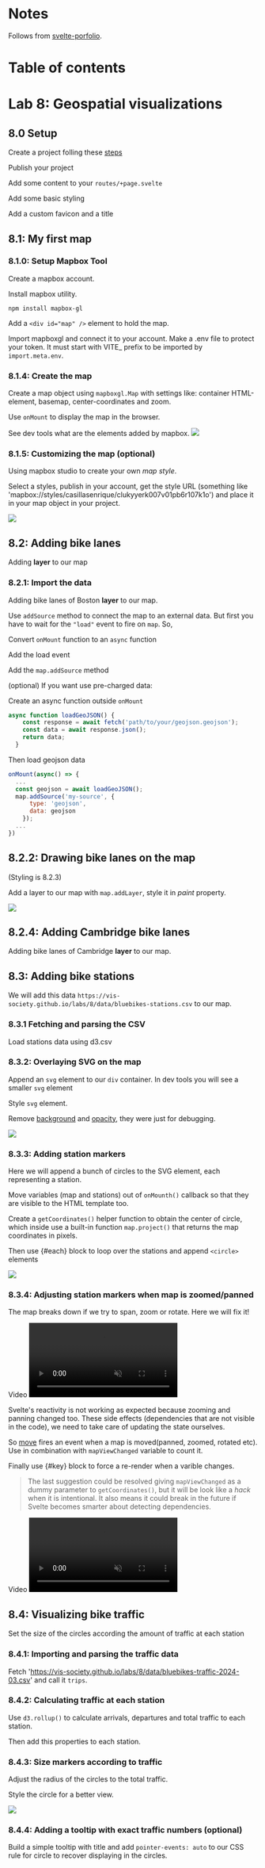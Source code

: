 # Notes
Follows from [svelte-porfolio](https://github.com/ccalobeto/svelte-portfolio/).

# Table of contents

# Lab 8: Geospatial visualizations
## 8.0 Setup
Create a project folling these [steps](https://github.com/ccalobeto/svelte-portfolio/blob/main/README.md#lab-4-svelte-templating--control-flow)

Publish your project

Add some content to your `routes/+page.svelte`

Add some basic styling

Add a custom favicon and a title

## 8.1: My first map
### 8.1.0: Setup Mapbox Tool
Create a mapbox account.

Install mapbox utility.

```
npm install mapbox-gl
```

Add a `<div id="map" />` element to hold the map.

Import mapboxgl and connect it to your account. Make a .env file to protect your token. It must start with VITE_ prefix to be imported by `import.meta.env`.

### 8.1.4: Create the map
Create a map object using `mapboxgl.Map` with settings like: container HTML-element, basemap, center-coordinates and zoom.

Use `onMount` to display the map in the browser.

See dev tools what are the elements added by mapbox.
![](/static/images/8-create%20a%20map.png)

### 8.1.5: Customizing the map (optional)
Using mapbox studio to create your own *map style*.

Select a styles, publish in your account, get the style URL (something like 'mapbox://styles/casillasenrique/clukyyerk007v01pb6r107k1o') and place it in your map object in your project.

![](./static/images/8-customizing-mapbox-studio.png)

## 8.2: Adding bike lanes
Adding **layer** to our map

### 8.2.1: Import the data
Adding bike lanes of Boston **layer** to our map.

Use `addSource` method to connect the map to an external data. But first you have to wait for the `"load"` event to fire on `map`. So,

Convert `onMount` function to an `async` function

Add the load event

Add the `map.addSource` method

(optional) If you want use pre-charged data: 

Create an async function outside `onMount`
```js
async function loadGeoJSON() {
    const response = await fetch('path/to/your/geojson.geojson');
    const data = await response.json();
    return data;
  }
```
Then load geojson data 
```js
onMount(async() => { 
  ...
  const geojson = await loadGeoJSON();
  map.addSource('my-source', {
      type: 'geojson',
      data: geojson
    });
  ...
})
```

## 8.2.2: Drawing bike lanes on the map
(Styling is 8.2.3)

Add a layer to our map with `map.addLayer`, style it in *paint* property.

![](./static/images/8-styling-map.png)

## 8.2.4: Adding Cambridge bike lanes
Adding bike lanes of Cambridge **layer** to our map.

## 8.3: Adding bike stations

We will add this data `https://vis-society.github.io/labs/8/data/bluebikes-stations.csv` to our map. 

### 8.3.1 Fetching and parsing the CSV
Load stations data using d3.csv

### 8.3.2: Overlaying SVG on the map

Append an `svg` element to our `div` container. In dev tools you will see a smaller `svg` element

Style `svg` element.

Remove [background]() and [opacity](), they were just for debugging.

![](./static/images/8-overlying-svg-yellow.png)

### 8.3.3: Adding station markers
Here we will append a bunch of circles to the SVG element, each representing a station.

Move variables (map and stations) out of `onMounth()` callback so that they are visible to the HTML template too.

Create a `getCoordinates()` helper function to obtain the center of circle, which inside use a built-in function `map.project()` that returns the map coordinates in pixels.

Then use {#each} block to loop over the stations and append `<circle>` elements

![](./static/images/8-stations-static.png)

### 8.3.4: Adjusting station markers when map is zoomed/panned

The map breaks down if we try to span, zoom or rotate. Here we will fix it!

Video
<video src="./static/images/8-fix-station-zooming-splatters.mp4" autoplay muted loop></video>

Svelte's reactivity is not working as expected because zooming and panning changed too. These side effects (dependencies that are not visible in the code), we need to take care of updating the state ourselves. 

So <u>move</u> fires an event when a map is moved(panned, zoomed, rotated etc). Use in combination with `mapViewChanged` variable to count it. 

Finally use {#key} block to force a re-render when a varible changes.

> The last suggestion could be resolved giving `mapViewChanged` as a dummy parameter to `getCoordinates()`, but it will be look like a *hack* when it is intentional. It also means it could break in the future if Svelte becomes smarter about detecting dependencies.

Video
<video src="./static/images/8-fix-panning.mp4" autoplay muted loop></video>

## 8.4: Visualizing bike traffic
Set the size of the circles according the amount of traffic at each station

### 8.4.1: Importing and parsing the traffic data
Fetch  'https://vis-society.github.io/labs/8/data/bluebikes-traffic-2024-03.csv' and call it `trips`.

### 8.4.2: Calculating traffic at each station

Use `d3.rollup()` to calculate arrivals, departures and total traffic to each station.

Then add this properties to each station.

### 8.4.3: Size markers according to traffic

Adjust the radius of the circles to the total traffic.

Style the circle for a better view.

![](./static/images/8-visualization-stations-stroke.png)

### 8.4.4: Adding a tooltip with exact traffic numbers (optional)
Build a simple tooltip with title and add `pointer-events: auto` to our CSS rule for circle to recover displaying in the circles.

